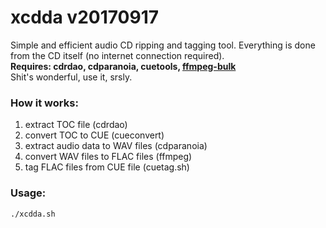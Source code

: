 # xcdda v20170917
Simple and efficient audio CD ripping and tagging tool. Everything is done from the CD itself (no internet connection required).  
**Requires: cdrdao, cdparanoia, cuetools, [ffmpeg-bulk](https://github.com/ResponSySS/ffmpeg-bulk/)**  
Shit's wonderful, use it, srsly.

### How it works:

1. extract TOC file (cdrdao)
2. convert TOC to CUE (cueconvert)
3. extract audio data to WAV files (cdparanoia)
4. convert WAV files to FLAC files (ffmpeg)
5. tag FLAC files from CUE file (cuetag.sh)

### Usage:

`./xcdda.sh`
